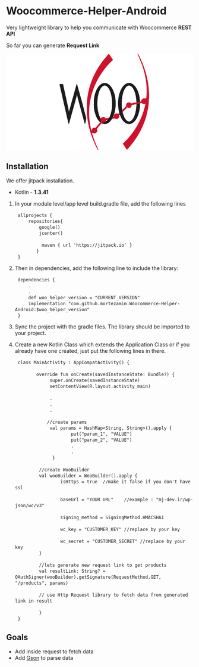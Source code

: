 # Woocommerce-Helper-Android

  

Very lightweight library to help you communicate with Woocommerce  **REST API** 

So far you can generate **Request Link**

  <img src="https://github.com/mortezamim/Woocommerce-Helper-Android/blob/master/assets/logo.png?raw=true"/>


## Installation
We offer jitpack installation.
-   Kotlin - **1.3.41**

1. In your module level/app level build.gradle file, add the following lines

        allprojects {
	        repositories{
		        google()
	            jcenter()
          
				 maven { url 'https://jitpack.io' }
		       }
		}
		
2. Then in dependencies, add the following line to include the library:
  
        dependencies {
            .
            .
            def woo_helper_version = "CURRENT_VERSION"
            implementation "com.github.mortezamim:Woocommerce-Helper-Android:$woo_helper_version"
        }

3. Sync the project with the gradle files. The library should be imported to your project.
  
4. Create a new Kotlin Class which extends the Application Class or if you already have one created, just put the following lines in there.

		class MainActivity : AppCompatActivity() {  
		
			   override fun onCreate(savedInstanceState: Bundle?) {  
				    super.onCreate(savedInstanceState)  
				    setContentView(R.layout.activity_main)
        
                    .
                    .
                    .
                    
                   //create params
                    val params = HashMap<String, String>().apply {
		                    put("param_1", "VALUE")
		                    put("param_2", "VALUE")
		                    .
		                    .
		             }

				//create WooBuilder
				val wooBuilder = WooBuilder().apply {
						isHttps = true  //make it false if you don't have ssl
							
						baseUrl = "YOUR URL"    //example : "mj-dev.ir/wp-json/wc/v3"
							
						signing_method = SigningMethod.HMACSHA1
							
						wc_key = "CUSTOMER_KEY" //replace by your key
							
						wc_secret = "CUSTOMER_SECRET" //replace by your key
				}

				//lets generate new request link to get products
				val resultLink: String? = OAuthSigner(wooBuilder).getSignature(RequestMethod.GET, "/products", params)
					
				// use Http Request library to fetch data from generated link in result
					
                }
        }

## Goals
- Add inside request to fetch data
- Add [Gson](https://github.com/google/gson) to parse data